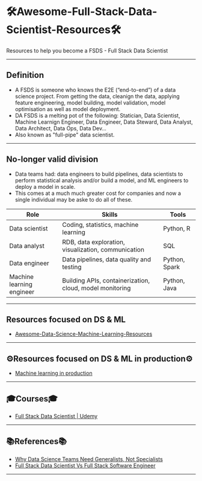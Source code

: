 #  🛠️Awesome-Full-Stack-Data-Scientist-Resources🛠️
Resources to help you become a FSDS - Full Stack Data Scientist
***

## Definition
- A FSDS is someone who knows the E2E (“end-to-end”) of a data science project. From getting the data, cleanign the data, applying feature engineering, model building, model validation, model optimisation as well as model deployment.
- DA FSDS is a melting pot of the following: Statician, Data Scientist, Machine Learnign Engineer, Data Engineer, Data Steward, Data Analyst, Data Architect, Data Ops, Data Dev…
- Also known as "full-pipe" data scientist.
***

## No-longer valid division
- Data teams had: data engineers to build pipelines, data scientists to perform statistical analysis and/or build a model, and ML engineers to deploy a model in scale.
- This comes at a much much greater cost for companies and now a single individual may be aske to do all of these.

| Role | Skills | Tools |
| - | - | - |
| Data scientist | Coding, statistics, machine learning | Python, R |
| Data analyst | RDB, data exploration, visualization, communication | SQL |
| Data engineer | Data pipelines, data quality and testing | Python, Spark |
| Machine learning engineer | Building APIs, containerization, cloud, model monitoring | Python, Java |
***

## Resources focused on DS & ML
- [Awesome-Data-Science-Machine-Learning-Resources](https://github.com/kyaiooiayk/Awesome-Data-Science-Machine-Learning-Resources)
***

## ⚙️Resources focused on DS & ML in production⚙️
- [Machine learning in production](https://github.com/eugeneyan/applied-ml)
***

## 🎓Courses🎓
- [Full Stack Data Scientist | Udemy](https://www.udemy.com/course/full-stack-data-science/)
***

## 📚References📚
- [Why Data Science Teams Need Generalists, Not Specialists ](https://hbr.org/2019/03/why-data-science-teams-need-generalists-not-specialists)
- [Full Stack Data Scientist Vs Full Stack Software Engineer](https://www.linkedin.com/pulse/full-stack-data-scientist-vs-softwareengineer-total-data-science/)
***
